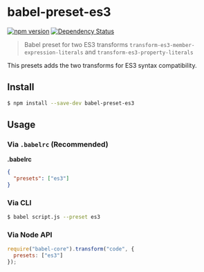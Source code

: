 # babel-preset-es3

[![npm version][npm-image]][npm-url]
[![Dependency Status][david-image]][david-url]

> Babel preset for two ES3 transforms `transform-es3-member-expression-literals` and `transform-es3-property-literals`

This presets adds the two transforms for ES3 syntax compatibility.

## Install
```sh
$ npm install --save-dev babel-preset-es3
```

## Usage

### Via `.babelrc` (Recommended)

**.babelrc**

```json
{
  "presets": ["es3"]
}
```

### Via CLI

```sh
$ babel script.js --preset es3
```

### Via Node API

```javascript
require("babel-core").transform("code", {
  presets: ["es3"]
});
```

[npm-url]: https://npmjs.org/package/babel-preset-es3
[npm-image]: https://img.shields.io/npm/v/babel-preset-es3.svg
[david-url]: https://david-dm.org/SimenB/babel-preset-es3
[david-image]: https://img.shields.io/david/SimenB/babel-preset-es3.svg
